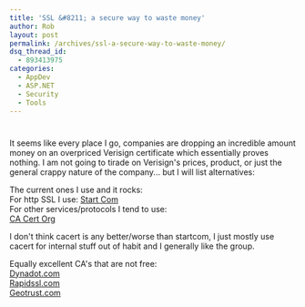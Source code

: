 ```yaml
---
title: 'SSL &#8211; a secure way to waste money'
author: Rob
layout: post
permalink: /archives/ssl-a-secure-way-to-waste-money/
dsq_thread_id:
  - 893413975
categories:
  - AppDev
  - ASP.NET
  - Security
  - Tools
---
```

# 

It seems like every place I go, companies are dropping an incredible amount money on an overpriced Verisign certificate which essentially proves nothing. I am not going to tirade on Verisign's prices, product, or just the general crappy nature of the company... but I will list alternatives:

The current ones I use and it rocks:  
For http SSL I use: [Start Com][1]  
For other services/protocols I tend to use:  
[CA Cert Org][2]

 [1]: http://cert.startcom.org/
 [2]: http://www.cacert.org/

I don't think cacert is any better/worse than startcom, I just mostly use cacert for internal stuff out of habit and I generally like the group.

Equally excellent CA's that are not free:  
[Dynadot.com][3]  
[Rapidssl.com][4]  
[Geotrust.com][5]

 [3]: http://www.dynadot.com/ssl/about.html
 [4]: http://www.rapidssl.com/index_ssl.htm
 [5]: http://www.geotrust.com/